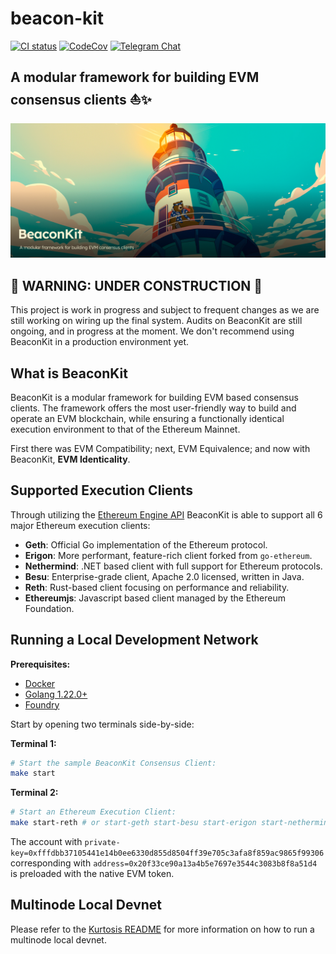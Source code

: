 # beacon-kit

[![CI status](https://github.com/berachain/beacon-kit/workflows/pipeline/badge.svg)](https://github.com/berachain/beacon-kit/actions/workflows/pipeline.yml)
[![CodeCov](https://codecov.io/gh/berachain/beacon-kit/graph/badge.svg?token=0l5iJ3ZbzV)](https://codecov.io/gh/berachain/beacon-kit)
[![Telegram Chat](https://img.shields.io/endpoint?color=neon&logo=telegram&label=chat&url=https%3A%2F%2Ftg.sumanjay.workers.dev%2Fbeacon_kit)](https://t.me/beacon_kit)

## A modular framework for building EVM consensus clients ⛵️✨

![banner](.github/assets/banner.jpg)

## 🚧 WARNING: UNDER CONSTRUCTION 🚧

This project is work in progress and subject to frequent changes as we are still working on wiring up the final system. Audits on BeaconKit are still ongoing, and in progress at the moment. We don't recommend using BeaconKit in a production environment yet.

## What is BeaconKit

BeaconKit is a modular framework for building EVM based consensus clients.
The framework offers the most user-friendly way to build and operate an EVM blockchain, while ensuring a functionally identical execution environment to that of the Ethereum Mainnet.

First there was EVM Compatibility; next, EVM Equivalence; and now with
BeaconKit, **EVM Identicality**.

## Supported Execution Clients

Through utilizing the [Ethereum Engine API](https://github.com/ethereum/execution-apis/blob/main/src/engine)
BeaconKit is able to support all 6 major Ethereum execution clients:

- **Geth**: Official Go implementation of the Ethereum protocol.
- **Erigon**: More performant, feature-rich client forked from `go-ethereum`.
- **Nethermind**: .NET based client with full support for Ethereum protocols.
- **Besu**: Enterprise-grade client, Apache 2.0 licensed, written in Java.
- **Reth**: Rust-based client focusing on performance and reliability.
- **Ethereumjs**: Javascript based client managed by the Ethereum Foundation.

## Running a Local Development Network

**Prerequisites:**

- [Docker](https://docs.docker.com/engine/install/)
- [Golang 1.22.0+](https://go.dev/doc/install)
- [Foundry](https://book.getfoundry.sh/getting-started/installation)

Start by opening two terminals side-by-side:

**Terminal 1:**

```bash
# Start the sample BeaconKit Consensus Client:
make start
```

**Terminal 2:**

```bash
# Start an Ethereum Execution Client:
make start-reth # or start-geth start-besu start-erigon start-nethermind start-ethereumjs
```

The account with
`private-key=0xfffdbb37105441e14b0ee6330d855d8504ff39e705c3afa8f859ac9865f99306`
corresponding with `address=0x20f33ce90a13a4b5e7697e3544c3083b8f8a51d4` is
preloaded with the native EVM token.

## Multinode Local Devnet

Please refer to the [Kurtosis README](https://github.com/berachain/beacon-kit/blob/main/kurtosis/README.md) for more information on how to run a multinode local devnet.
